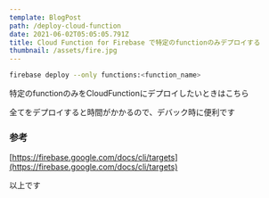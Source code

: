 ```yaml
---
template: BlogPost
path: /deploy-cloud-function
date: 2021-06-02T05:05:05.791Z
title: Cloud Function for Firebase で特定のfunctionのみデプロイする
thumbnail: /assets/fire.jpg
---
```

```bash
firebase deploy --only functions:<function_name>
```
特定のfunctionのみをCloudFunctionにデプロイしたいときはこちら

全てをデプロイすると時間がかかるので、デバック時に便利です

### 参考
[https://firebase.google.com/docs/cli/targets](https://firebase.google.com/docs/cli/targets)

以上です
